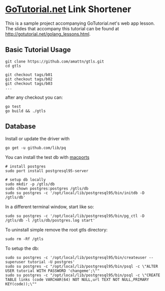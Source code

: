 [GoTutorial.net][] Link Shortener
=================================


[GoTutorial.net]: http://gotutorial.net


This is a sample project accompanying GoTutorial.net's web app lesson.  The slides that accompany this tutorial can be found at <http://gotutorial.net/golang_lessons.html>.

## Basic Tutorial Usage

	git clone https://github.com/amattn/gtls.git
	cd gtls

	git checkout tags/b01
	git checkout tags/b02
	git checkout tags/b03
	...

after any checkout you can:

	go test 
	go build && ./gtls


Database
--------

Install or update the driver with 

    go get -u github.com/lib/pq

You can install the test db with [macports](http://www.macports.org/install.php)

    # install postgres
    sudo port install postgresql95-server

    # setup db locally
    sudo mkdir -p /gtls/db
    sudo chown postgres:postgres /gtls/db
    sudo su postgres -c '/opt/local/lib/postgresql95/bin/initdb -D /gtls/db' 

In a different terminal window, start like so:

    sudo su postgres -c '/opt/local/lib/postgresql95/bin/pg_ctl -D /gtls/db -l /gtls/db/postgres.log start'

To uninstall simple remove the root gtls directory:

    sudo rm -Rf /gtls

To setup the db:

    sudo su postgres -c '/opt/local/lib/postgresql95/bin/createuser --superuser tutorial -U postgres'
    sudo su postgres -c "/opt/local/lib/postgresql95/bin/psql -c \"ALTER USER tutorial WITH PASSWORD 'changeme';\""
    sudo su postgres -c "/opt/local/lib/postgresql95/bin/psql -c \"CREATE TABLE links (code VARCHAR(64) NOT NULL,url TEXT NOT NULL,PRIMARY KEY(code));\""


